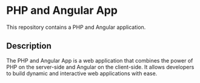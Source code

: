 # PHP and Angular App

This repository contains a PHP and Angular application.

## Description

The PHP and Angular App is a web application that combines the power of PHP on the server-side and Angular on the client-side. It allows developers to build dynamic and interactive web applications with ease.

